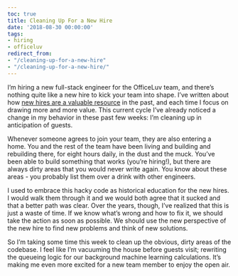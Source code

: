 ```yaml
---
toc: true
title: Cleaning Up For a New Hire
date: '2018-08-30 00:00:00'
tags:
- hiring
- officeluv
redirect_from:
- "/cleaning-up-for-a-new-hire"
- "/cleaning-up-for-a-new-hire/"
---
```


I’m hiring a new full-stack engineer for the OfficeLuv team, and there’s nothing quite like a new hire to kick your team into shape. I’ve written about how [new hires are a valuable resource](https://www.andjosh.com/2015/08/30/new-hires-are-a-valuable-resource/) in the past, and each time I focus on drawing more and more value. This current cycle I’ve already noticed a change in my behavior in these past few weeks: I’m cleaning up in anticipation of guests.

Whenever someone agrees to join your team, they are also entering a home. You and the rest of the team have been living and building and rebuilding there, for eight hours daily, in the dust and the muck. You’ve been able to build something that works (you’re hiring!), but there are always dirty areas that you would never write again. You know about these areas - you probably list them over a drink with other engineers.

I used to embrace this hacky code as historical education for the new hires. I would walk them through it and we would both agree that it sucked and that a better path was clear. Over the years, though, I’ve realized that this is just a waste of time. If we know what’s wrong and how to fix it, we should take the action as soon as possible. We should use the new perspective of the new hire to find new problems and think of new solutions.

So I’m taking some time this week to clean up the obvious, dirty areas of the codebase. I feel like I’m vacuuming the house before guests visit; rewriting the queueing logic for our background machine learning calculations. It’s making me even more excited for a new team member to enjoy the open air.

